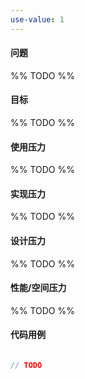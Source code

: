 ```yaml
---
use-value: 1
---
```

#### 问题

%% TODO %%

#### 目标

%% TODO %%

#### 使用压力

%% TODO %%

#### 实现压力

%% TODO %%

#### 设计压力

%% TODO %%

#### 性能/空间压力

%% TODO %%

#### 代码用例

```js

// TODO

```